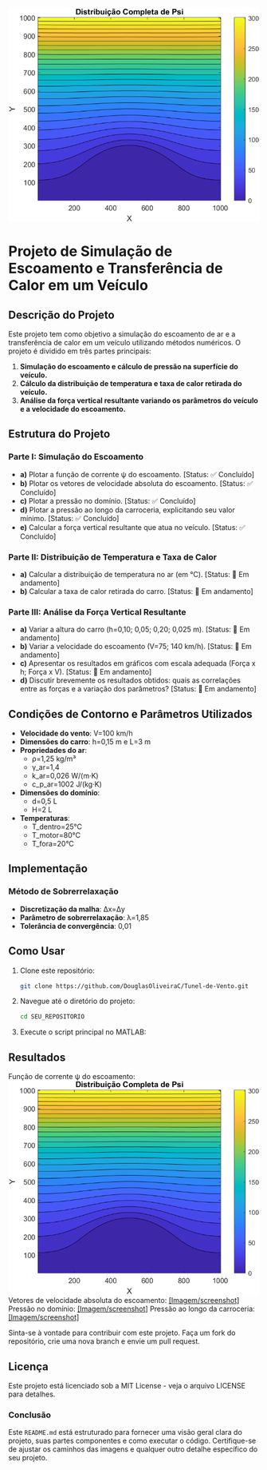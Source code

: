 ![Simulações de Escoamento e Transferência de Calor](https://github.com/DouglasOliveiraC/Tunel-de-Vento/blob/master/Projects/TuneldeVento/psi_completo_example.png)

# Projeto de Simulação de Escoamento e Transferência de Calor em um Veículo

## Descrição do Projeto
Este projeto tem como objetivo a simulação do escoamento de ar e a transferência de calor em um veículo utilizando métodos numéricos. O projeto é dividido em três partes principais:

1. **Simulação do escoamento e cálculo de pressão na superfície do veículo.**
2. **Cálculo da distribuição de temperatura e taxa de calor retirada do veículo.**
3. **Análise da força vertical resultante variando os parâmetros do veículo e a velocidade do escoamento.**

## Estrutura do Projeto

### Parte I: Simulação do Escoamento

- **a)** Plotar a função de corrente ψ do escoamento. [Status: ✅ Concluído]
- **b)** Plotar os vetores de velocidade absoluta do escoamento. [Status: ✅ Concluído]
- **c)** Plotar a pressão no domínio. [Status: ✅ Concluído]
- **d)** Plotar a pressão ao longo da carroceria, explicitando seu valor mínimo. [Status: ✅ Concluído]
- **e)** Calcular a força vertical resultante que atua no veículo. [Status: ✅ Concluído]

### Parte II: Distribuição de Temperatura e Taxa de Calor

- **a)** Calcular a distribuição de temperatura no ar (em °C). [Status: 🔄 Em andamento]
- **b)** Calcular a taxa de calor retirada do carro. [Status: 🔄 Em andamento]

### Parte III: Análise da Força Vertical Resultante

- **a)** Variar a altura do carro (h=0,10; 0,05; 0,20; 0,025 m). [Status: 🔄 Em andamento]
- **b)** Variar a velocidade do escoamento (V=75; 140 km/h). [Status: 🔄 Em andamento]
- **c)** Apresentar os resultados em gráficos com escala adequada (Força x h; Força x V). [Status: 🔄 Em andamento]
- **d)** Discutir brevemente os resultados obtidos: quais as correlações entre as forças e a variação dos parâmetros? [Status: 🔄 Em andamento]

## Condições de Contorno e Parâmetros Utilizados

- **Velocidade do vento**: V=100 km/h
- **Dimensões do carro**: h=0,15 m e L=3 m
- **Propriedades do ar**: 
  - ρ=1,25 kg/m³
  - γ_ar=1,4
  - k_ar=0,026 W/(m·K)
  - c_p_ar=1002 J/(kg·K)
- **Dimensões do domínio**: 
  - d=0,5 L
  - H=2 L
- **Temperaturas**: 
  - T_dentro=25°C
  - T_motor=80°C
  - T_fora=20°C

## Implementação

### Método de Sobrerrelaxação

- **Discretização da malha**: Δx=Δy
- **Parâmetro de sobrerrelaxação**: λ=1,85
- **Tolerância de convergência**: 0,01

## Como Usar

1. Clone este repositório:
   ```sh
   git clone https://github.com/DouglasOliveiraC/Tunel-de-Vento.git
2.  Navegue até o diretório do projeto:
    ```sh
    cd SEU_REPOSITORIO
3. Execute o script principal no MATLAB:


## Resultados
Função de corrente ψ do escoamento: ![Simulações de Escoamento e Transferência de Calor](https://github.com/DouglasOliveiraC/Tunel-de-Vento/blob/master/Projects/TuneldeVento/psi_completo_example.png)
Vetores de velocidade absoluta do escoamento: [[Imagem/screenshot]](https://github.com/DouglasOliveiraC/Tunel-de-Vento/blob/master/Projects/TuneldeVento/campo_vel_completo.png)
Pressão no domínio: [[Imagem/screenshot]](https://github.com/DouglasOliveiraC/Tunel-de-Vento/blob/master/Projects/TuneldeVento/campo_pressoes.png)
Pressão ao longo da carroceria: [[Imagem/screenshot]](https://github.com/DouglasOliveiraC/Tunel-de-Vento/blob/master/Projects/TuneldeVento/pressao_carroceria.png)

Sinta-se à vontade para contribuir com este projeto. Faça um fork do repositório, crie uma nova branch e envie um pull request.

## Licença
Este projeto está licenciado sob a MIT License - veja o arquivo LICENSE para detalhes.


### Conclusão

Este `README.md` está estruturado para fornecer uma visão geral clara do projeto, suas partes componentes e como executar o código. Certifique-se de ajustar os caminhos das imagens e qualquer outro detalhe específico do seu projeto.
